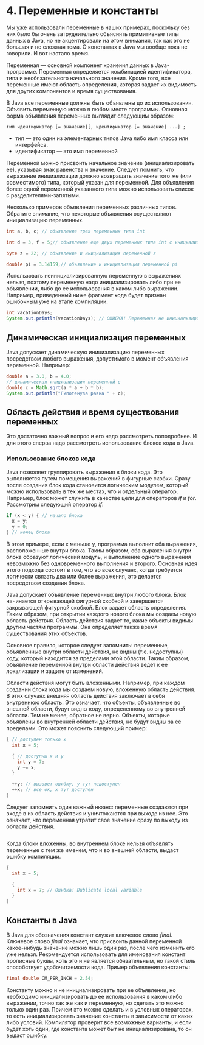 # 4. Переменные и константы

Мы уже использовали переменные в наших примерах, поскольку без них было бы очень затруднительно объяснять примитивные типы данных в Java, но не акцентировали на этом внимания, так как это не большая и не сложная тема. О константах в Java мы вообще пока не говорили. И вот настало время.

Переменная — основной компонент хранения данных в Java-программе. Переменная определяется комбинацией идентификатора, типа и необязательного начального значения. Кроме того, все переменные имеют область определения, которая задает их видимость для других компонентов и время существования.

В Java все переменные должны быть объявлены до их использования. Объявить переменную можно в любом месте программы. Основная форма объявления переменных выглядит следующим образом:

```text
тип идентификатор [= значение][, идентификатор [= значение] ...] ;
```

* тип — это один из элементарных типов Java либо имя класса или интерфейса.  
* идентификатор — это имя переменной

Переменной можно присвоить начальное значение \(инициализировать ее\), указывая знак равенства и значение. Следует помнить, что выражение инициализации должно возвращать значение того же \(или совместимого\) типа, который указан для переменной. Для объявления более одной переменной указанного типа можно использовать список с разделителями-запятыми.

Несколько примеров объявления переменных различных типов. Обратите внимание, что некоторые объявления осуществляют инициализацию переменных.

```java
int a, b, c; // объявление трех переменных типа int

int d = 3, f = 5;// объявление еще двух переменных типа int с инициализацией

byte z = 22; // объявление и инициализация переменной z

double pi = 3.14159;// объявление и инициализация переменной pi
```

Использовать неинициализированную переменную в выражениях нельзя, поэтому переменную надо инициализировать либо при ее объявлении, либо до ее использования в каком либо выражении. Например, приведенный ниже фрагмент кода будет признан ошибочным уже на этапе компиляции.

```java
int vacationDays;
System.out.println(vacationDays); // ОШИБКА! Переменная не инициализирована
```

## Динамическая инициализация переменных

Java допускает динамическую инициализацию переменных посредством любого выражения, допустимого в момент объявления переменной. Например:

```java
double a = 3.0, b = 4.0;
// динамическая инициализация переменной c
double c = Math.sqrt(a * a + b * b);
System.out.println("Гипотенуза равна " + c);
```

## Область действия и время существования переменных

Это достаточно важный вопрос и его надо рассмотреть поподробнее. И для этого сперва надо рассмотреть использование блоков кода в Java.

### Использование блоков кода

Java позволяет группировать выражения в блоки кода. Это выполняется путем помещения выражений в фигурные скобки. Сразу после создания блок кода становится логическим модулем, который можно использовать в тех же местах, что и отдельный оператор. Например, блок может служить в качестве цели для операторов _if_ и _for_. Рассмотрим следующий оператор _if_:

```java
if (x < y) { // начало блока
  x = y;
  y = 0;
} // конец блока
```

В этом примере, если x меньше y, программа выполнит оба выражения, расположенные внутри блока. Таким образом, оба выражения внутри блока образуют логический модуль, и выполнение одного выражения невозможно без одновременного выполнения и второго. Основная идея этого подхода состоит в том, что во всех случаях, когда требуется логически связать два или более выражения, это делается посредством создания блока.

Java допускает объявление переменных внутри любого блока. Блок начинается открывающей фигурной скобкой и завершается закрывающей фигурной скобкой. Блок задает область определения. Таким образом, при открытии каждого нового блока мы создаем новую область действия. Область действия задает то, какие объекты видимы другим частям программы. Она определяет также время существования этих объектов.

Основное правило, которое следует запомнить: переменные, объявленные внутри области действия, не видны \(т.е. недоступны\) коду, который находится за пределами этой области. Таким образом, объявление переменной внутри области действия ведет к ее локализации и защите от изменений.

Области действия могут быть вложенными. Например, при каждом создании блока кода мы создаем новую, вложенную область действия. В этих случаях внешняя область действия заключает в себя внутреннюю область. Это означает, что объекты, объявленные во внешней области, будут видны коду, определенному во внутренней области. Тем не менее, обратное не верно. Объекты, которые объявлены во внутренней области действия, не будут видны за ее пределами. Это может пояснить следующий пример:

```java
{ // доступен только x
  int x = 5;

  { // доступны x и y
    int y = 7;
    y += x;
  }

  ++y; // вызовет ошибку, y тут недоступен
  ++x; // все ок, x тут доступен
}
```

Следует запомнить один важный нюанс: переменные создаются при входе в их область действия и уничтожаются при выходе из нее. Это означает, что переменная утратит свое значение сразу по выходу из области действия.

```java

```

Когда блоки вложенны, во внутреннем блоке нельзя объявлять переменные с тем же именем, что и во внешней области, выдаст ошибку компиляции.

```java
{
  int x = 5;

  {
    int x = 7; // Ошибка! Dublicate local variable
  }
}
```

## Константы в Java

В Java для обозначения констант служит ключевое слово _final_. Ключевое слово _final_ означает, что присвоить данной переменной какое-нибудь значение можно лишь один раз, после чего изменить его уже нельзя. Рекомендуется использовать для именования констант прописные буквы, хоть это и не является обязательным, но такой стиль способствует удобочитаемости кода. Пример объявления константы:

```java
final double CM_PER_INCH = 2.54;
```

Константу можно и не инициализировать при ее объявлении, но необходимо инициализировать до ее использования в каком-либо выражении, точно так же как и переменную, но сделать это можно только один раз. Причем это можно сделать и в условных операторах, то есть инициализировать значение константы в зависимости от каких либо условий. Компилятор проверит все возможные варианты, и если будет хоть один, где константа может быт не инициализирована, то он выдаст ошибку.

